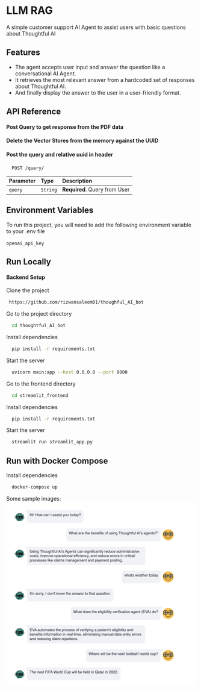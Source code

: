 
# LLM RAG

A simple customer support AI Agent to assist users with basic questions about Thoughtful AI


## Features

- The agent accepts user input and answer the question like a conversational AI Agent.
- It retrieves the most relevant answer from a hardcoded set of responses about Thoughtful AI.
- And finally display the answer to the user in a user-friendly format.


## API Reference

#### Post Query to get response from the PDF data
#### Delete the Vector Stores from the memory against the UUID




#### Post the query and relative uuid in header

```http
  POST /query/
```

| Parameter | Type     | Description                       |
| :-------- | :------- | :-------------------------------- |
| `query`      | `String` | **Required**. Query from User|



## Environment Variables

To run this project, you will need to add the following environment variable to your .env file

`openai_api_key`



## Run Locally

#### Backend Setup

Clone the project

```bash
 https://github.com/rizwansaleem01/thoughful_AI_bot
```

Go to the project directory

```bash
  cd thoughtful_AI_bot
```

Install dependencies

```bash
  pip install -r requirements.txt
```

Start the server

```bash
  uvicorn main:app --host 0.0.0.0 --port 8000
```

Go to the frontend directory

```bash
  cd streamlit_frontend
```

Install dependencies

```bash
  pip install -r requirements.txt
```

Start the server

```bash
  streamlit run streamlit_app.py
```


## Run with Docker Compose

Install dependencies

```bash
  docker-compose up
```

Some sample images:
![Thoughtful AI BOT](sample_image.png)

